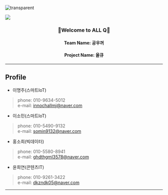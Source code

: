 ![transparent](https://capsule-render.vercel.app/api?type=transparent&align=center&fontColor=6699FF&text=ALL-Q&height=150&fontSize=60&desc=올리브영%20제품%20찾기&descAlignY=75&descAlign=55)

<img align="center" src="https://capsule-render.vercel.app/api?type=transparent&fontColor=6699FF&text=ALL-Q&Al&height=150&fontSize=60&desc=올리브영%20제품%20찾기&descAlignY=75&descAlign=55" />

<h3 align="center">👋Welcome to ALL Q👋</h3>
<h4 align="center">Team Name: 공우꺼</h4>
<h4 align="center">Project Name: 올큐</h4>

-------------------------------------------

## Profile

- 이명주(스마트IoT) 
> phone: 010-9634-5012 <br>
> e-mail: innochallmj@naver.com

- 이소민(스마트IoT)
> phone: 010-5490-9132 <br>
> e-mail: somin9132@naver.com

- 홍소희(빅데이터)
> phone: 010-5580-8941 <br>
> e-mail: ghdthgml3578@naver.com

- 윤희연(콘텐츠IT)
> phone: 010-9261-3422 <br>
> e-mail: dkzndk05@naver.com<br>

---------------------------------------
